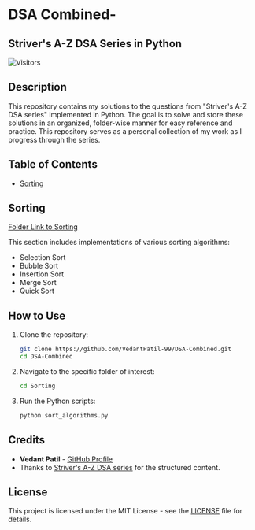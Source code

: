 # DSA Combined-
## Striver's A-Z DSA Series in Python

![Visitors](https://visitor-badge.laobi.icu/badge?page_id=VedantPatil-99.DSA-Combined)

## Description

This repository contains my solutions to the questions from "Striver's A-Z DSA series" implemented in Python. The goal is to solve and store these solutions in an organized, folder-wise manner for easy reference and practice. This repository serves as a personal collection of my work as I progress through the series.

## Table of Contents

- [Sorting](#sorting)

## Sorting

[Folder Link to Sorting](https://github.com/VedantPatil-99/DSA-Combined/tree/main/Sorting)

This section includes implementations of various sorting algorithms:

- Selection Sort
- Bubble Sort
- Insertion Sort
- Merge Sort
- Quick Sort

## How to Use

1. Clone the repository:
    ```bash
    git clone https://github.com/VedantPatil-99/DSA-Combined.git
    cd DSA-Combined
    ```

2. Navigate to the specific folder of interest:
    ```bash
    cd Sorting
    ```

3. Run the Python scripts:
    ```bash
    python sort_algorithms.py
    ```

## Credits

- **Vedant Patil** - [GitHub Profile](https://github.com/VedantPatil-99)
- Thanks to [Striver's A-Z DSA series](https://takeuforward.org/strivers-a2z-dsa-course/strivers-a2z-dsa-course-sheet-2) for the structured content.

## License

This project is licensed under the MIT License - see the [LICENSE](LICENSE) file for details.